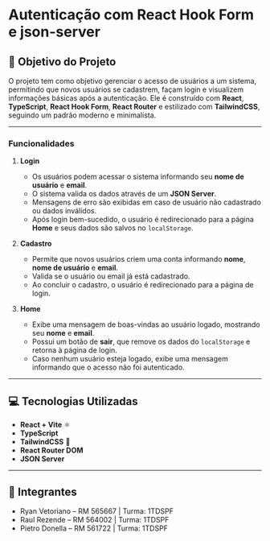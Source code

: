 # Autenticação com React Hook Form e json-server

## 🎯 Objetivo do Projeto

O projeto tem como objetivo gerenciar o acesso de usuários a um sistema, permitindo que novos usuários se cadastrem, façam login e visualizem informações básicas após a autenticação. Ele é construído com **React**, **TypeScript**, **React Hook Form**, **React Router** e estilizado com **TailwindCSS**, seguindo um padrão moderno e minimalista.

---

### **Funcionalidades**

1. **Login**
    - Os usuários podem acessar o sistema informando seu **nome de usuário** e **email**.
    - O sistema valida os dados através de um **JSON Server**.
    - Mensagens de erro são exibidas em caso de usuário não cadastrado ou dados inválidos.
    - Após login bem-sucedido, o usuário é redirecionado para a página **Home** e seus dados são salvos no `localStorage`.

2. **Cadastro**
    - Permite que novos usuários criem uma conta informando **nome**, **nome de usuário** e **email**.
    - Valida se o usuário ou email já está cadastrado.
    - Ao concluir o cadastro, o usuário é redirecionado para a página de login.

3. **Home**
    - Exibe uma mensagem de boas-vindas ao usuário logado, mostrando seu **nome** e **email**.
    - Possui um botão de **sair**, que remove os dados do `localStorage` e retorna à página de login.
    - Caso nenhum usuário esteja logado, exibe uma mensagem informando que o acesso não foi autenticado.

---

## 💻 Tecnologias Utilizadas

- **React + Vite** ⚛️
- **TypeScript**
- **TailwindCSS** 🎨
- **React Router DOM**
- **JSON Server**

---

## 👥 Integrantes

- Ryan Vetoriano – RM 565667 | Turma: 1TDSPF
- Raul Rezende – RM 564002 | Turma: 1TDSPF
- Pietro Donella – RM 561722 | Turma: 1TDSPF
